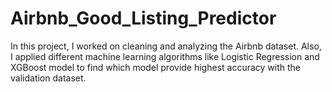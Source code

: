 # Airbnb_Good_Listing_Predictor
In this project, I worked on cleaning and analyzing the Airbnb dataset. Also, I applied different machine learning algorithms like Logistic Regression and XGBoost model to find which model provide highest accuracy with the validation dataset.
